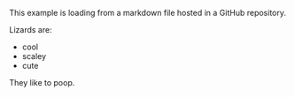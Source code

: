 <!-- wp:paragraph -->
<p>This example is loading from a markdown file hosted in a GitHub repository.</p>
<!-- /wp:paragraph -->

<!-- wp:paragraph -->
<p>Lizards are:</p>
<!-- /wp:paragraph -->

<!-- wp:list -->
<ul><!-- wp:list-item -->
<li>cool</li>
<!-- /wp:list-item -->

<!-- wp:list-item -->
<li>scaley</li>
<!-- /wp:list-item -->

<!-- wp:list-item -->
<li>cute</li>
<!-- /wp:list-item --></ul>
<!-- /wp:list -->

<!-- wp:paragraph -->
<p>They like to poop.</p>
<!-- /wp:paragraph -->

<!-- wp:image {"id":42,"aspectRatio":"1","scale":"cover","sizeSlug":"large","linkDestination":"none","className":"is-style-default"} -->
<figure class="wp-block-image size-large is-style-default"><img src="https://images.unsplash.com/photo-1615798763618-183906cd14b2" alt="" class="wp-image-42" style="aspect-ratio:1;object-fit:cover"/></figure>
<!-- /wp:image -->
